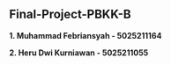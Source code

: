 ## F i n a l - P r o j e c t - P B K K - B 


**1. Muhammad Febriansyah - 5025211164**


**2. Heru Dwi Kurniawan - 5025211055**
 
 
